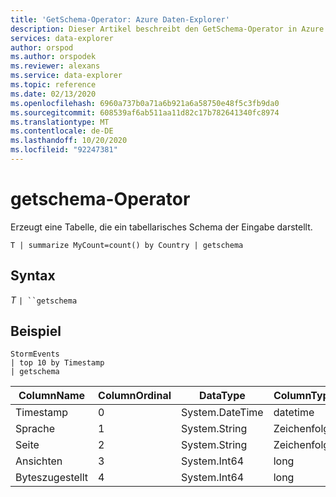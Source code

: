 ```yaml
---
title: 'GetSchema-Operator: Azure Daten-Explorer'
description: Dieser Artikel beschreibt den GetSchema-Operator in Azure Daten-Explorer.
services: data-explorer
author: orspod
ms.author: orspodek
ms.reviewer: alexans
ms.service: data-explorer
ms.topic: reference
ms.date: 02/13/2020
ms.openlocfilehash: 6960a737b0a71a6b921a6a58750e48f5c3fb9da0
ms.sourcegitcommit: 608539af6ab511aa11d82c17b782641340fc8974
ms.translationtype: MT
ms.contentlocale: de-DE
ms.lasthandoff: 10/20/2020
ms.locfileid: "92247381"
---
```

# <a name="getschema-operator"></a>getschema-Operator 

Erzeugt eine Tabelle, die ein tabellarisches Schema der Eingabe darstellt.

```kusto
T | summarize MyCount=count() by Country | getschema 
```

## <a name="syntax"></a>Syntax

*T* `| ``getschema`

## <a name="example"></a>Beispiel

<!-- csl: https://help.kusto.windows.net:443/Samples -->
```kusto
StormEvents
| top 10 by Timestamp
| getschema
```

|ColumnName|ColumnOrdinal|DataType|ColumnType|
|---|---|---|---|
|Timestamp|0|System.DateTime|datetime|
|Sprache|1|System.String|Zeichenfolge|
|Seite|2|System.String|Zeichenfolge|
|Ansichten|3|System.Int64|long
|Byteszugestellt|4|System.Int64|long
